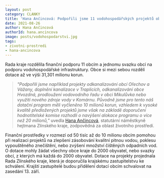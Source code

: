 ```yaml
---
layout: post
category: CLANKY
title: 'Hana Ančincová: Podpořili jsme 11 vodohospodářských projektů obcí, finance půjdou na vodovody, kanalizace a čistírny odpadních vod'
date: 2021-08-26
author: Hana Ančincová
authorId: hana.ancincova
image: posts/vodohospodarstvi.jpg
tags: 
- zivotni-prostredi
- hana-ancincova
---
```


Rada kraje rozdělila finanční podporu 11 obcím a jednomu svazku obcí na podporu vodohospodářské infrastruktury. Obce si mezi sebou rozdělí dotace až ve výši 31,301 milionu korun. 

> *"Podpořili jsme například projekty odkanalizování obcí Ořechov a Vážany, doplnění kanalizace v Traplicích, odkanalizování obce Hvozdná, prodloužení vodovodního řadu v obci Mikulůvka nebo využití nového zdroje vody v Komárnu. Původně jsme pro tento náš dotační program měli vyčleněno 10 milionů korun, vzhledem k vysoké kvalitě předložených projektů jsme však na základě doporučení hodnotitelské komise rozhodli o navýšení alokace programu o více než 20 milionů,"* uvedla [Hana Ančincová](https://zlinsky.pirati.cz/lide/hana-ancincova/), statutární náměstkyně hejtmana Zlínského kraje, zodpovědná za oblast životního prostředí.
> 
 
Finanční prostředky v rozmezí od 50 tisíc až do 10 milionu obcím pomohou při realizaci projektů na zlepšení zásobování kvalitní pitnou vodou, poklesu vypouštěného znečištění, nebo zvýšení množství čištěných odpadních vod. O dotace mohly žádat všechny obce kraje do 2000 obyvatel, nebo svazky obcí, z kterých má každá do 2000 obyvatel. Dotace na projekty projednala Rada Zlínského kraje, která je doporučila krajskému zastupitelstvu ke schválení. Krajští zastupitelé budou přidělení dotací obcím schvalovat na zasedání 13. září.
 

